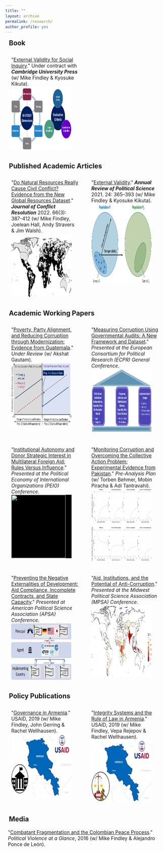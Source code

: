 ```yaml
---
title: ""
layout: archive
permalink: /research/
author_profile: yes
---
```


<style>
.thumbnail {
    background-color: black;
    height: 200px;
    display: inline-block;
    background-size: cover;
    background-position: center;
    background-repeat: no-repeat;
}
</style>

<style>
.thumbnail1 {
    background-color: black;
    height: 228px;
    display: inline-block;
    background-size: cover;
    background-position: center;
    background-repeat: no-repeat;
}
</style>

<style>
.thumbnail2 {
    background-color: black;
    height: 254px;
    display: inline-block;
    background-size: cover;
    background-position: center;
    background-repeat: no-repeat;
}
</style>

<style>
.thumbnail3 {
    background-color: black;
    height: 180px;
    display: inline-block;
    background-size: cover;
    background-position: center;
    background-repeat: no-repeat;
}
</style>

<style>
    h2, p {
       margin: 0.55em;
    }
</style>

<style>
.card {
  margin-bottom: 0.25em;
  padding: 0.75em;
}
</style>

<style>
.cards {
  max-width: 100%;
  margin: 0 auto;
  display: grid;
  grid-gap: 0.25em;
}
</style>

<style>
@media (min-width: 700px) {
  .cards { grid-template-columns: repeat(2, 1fr); }
}
</style>

<h2>Book</h2>

<div class="cards">
<div class="card">
<p style="font-size: 11.5pt; text-align: left; margin-bottom: 0.5em;">"<a href="https://mikedenly.com/research/external-validity-book">External Validity for Social Inquiry</a>." Under contract with <b><i>Cambridge University Press</i></b> (w/ Mike Findley & Kyosuke Kikuta).<br><a href="https://mikedenly.com/research/external-validity-book"><img src="/images/evbook.png" class="thumbnail" style="width: 90%"></a></p></div>
</div>

<h2>Published Academic Articles</h2>
<div class="cards">
<div class="card">
<p style="font-size: 11.5pt; text-align: left; margin-bottom: 0.5em;">"<a href="https://mikedenly.com/research/natural-resources-conflict">Do Natural Resources Really Cause Civil Conflict? Evidence from the New Global Resources Dataset</a>."<b><i> Journal of Conflict Resolution</i></b> 2022. 66(3): 387-412  (w/ Mike Findley, Joelean Hall, Andy Stravers & Jim Walsh).<a href="https://mikedenly.com/research/natural-resources-conflict"><img src="/images/world_nr.png" class="thumbnail" style="width: 90%;"></a></p></div>
<div class="card">
<p style="font-size: 11.5pt; text-align: left; margin-bottom: 0.5em;">"<a href="https://mikedenly.com/research/external-validity-arps">External Validity</a>."<b><i> Annual Review of Political Science</i></b> 2021. 24: 365–393 (w/ Mike Findley & Kyosuke Kikuta).<a href="https://mikedenly.com/research/external-validity-arps"><img src="/images/ev.png" class="thumbnail2" style="width: 90%;"></a></p></div>
</div>

<h2>Academic Working Papers</h2>

<div class="cards">
<div class="card">
<p style="font-size: 11.5pt; text-align: left; margin-bottom: 0.5em;">"<a href="https://mikedenly.com/research/poverty-alignment-corruption2">Poverty, Party Alignment, and Reducing Corruption through Modernization: Evidence from Guatemala</a>."<i> Under Review</i> (w/ Akshat Gautam). <a href="https://mikedenly.com/research/poverty-alignment-corruption2"><img src="/images/prop1and2.png" class="thumbnail" style="width: 90%;"></a></p></div>
<div class="card">
<p style="font-size: 11.5pt; text-align: left; margin-bottom: 0.5em;">"<a href="https://mikedenly.com/research/audit-measurement">Measuring Corruption Using Governmental Audits: A New Framework and Dataset</a>."<i> Presented at the European Consortium for Political Research (ECPR) General Conference</i>. <a href="https://mikedenly.com/research/audit-measurement"><img src="/images/new_pillars.png" class="thumbnail" style="width: 90%;"></a></p></div>
</div>

<div class="cards">
<div class="card">
<p style="font-size: 11.5pt; text-align: left; margin-bottom: 0.5em;">"<a href="https://mikedenly.com/research/aid-strategic">Institutional Autonomy and Donor Strategic Interest in Multilateral Foreign Aid: Rules Versus Influence</a>."<i> Presented at the Political Economy of International Organizations (PEIO) Conference</i>. <a href="https://mikedenly.com/research/aid-strategic"><img src="/images/foreign_aid.png" class="thumbnail" style="width: 90%;"></a></p></div>
<div class="card">
<p style="font-size: 11.5pt; text-align: left; margin-bottom: 0.5em;">"<a href="https://mikedenly.com/research/monitoring-corruption-collective-action-problem">Monitoring Corruption and Overcoming the Collective Action Problem: Experimental Evidence from Pakistan</a>."<i> Pre-Analysis Plan</i> (w/ Torben Behmer, Mobin Piracha & Adi Tantravahi). <a href="https://mikedenly.com/research/monitoring-corruption-collective-action-problem"><img src="/images/trace_plots.png" class="thumbnail1" style="width: 90%;"></a></p></div> 
</div>


<div class="cards">
<div class="card">
<p style="font-size: 11.5pt; text-align: left; margin-bottom: 0.5em;">"<a href="https://mikedenly.com/research/aid-compliance-externalities">Preventing the Negative Externalities of Development: Aid Compliance, Incomplete Contracts, and State Capacity</a>."<i> Presented at American Political Science Association (APSA) Conference</i>.  <a href="https://mikedenly.com/research/aid-compliance-externalities"><img src="/images/RevisedPA3.png" class="thumbnail3" style="width: 90%;"></a></p></div>
<div class="card">
<p style="font-size: 11.5pt; text-align: left; margin-bottom: 0.5em;">"<a href="https://mikedenly.com/research/aid-corruption-gaaps">Aid, Institutions, and the Potential of Anti-Corruption</a>."<i> Presented at the Midwest Political Science Association (MPSA) Conference</i>. <a href="https://mikedenly.com/research/aid-corruption-gaaps"><img src="/images/gaaps_map2.png" class="thumbnail1" style="width: 90%;"></a></p></div> 
</div>

<h2>Policy Publications</h2> 

<div class="cards">
<div class="card">
<p style="font-size: 11.5pt; text-align: left; margin-bottom: 0.5em;">"<a href="https://mikedenly.com/files/governance-armenia-usaid.pdf">Governance in Armenia</a>." USAID, 2019 (w/ Mike Findley, John Gerring & Rachel Wellhausen).<a href="https://mikedenly.com/files/governance-armenia-usaid.pdf"><img src="/images/usaid_armenia_governance.png" class="thumbnail" style="width: 90%;"></a></p></div>
<div class="card">
<p style="font-size: 11.5pt; text-align: left; margin-bottom: 0.5em;">"<a href="https://mikedenly.com/files/corruption-armenia-usaid.pdf">Integrity Systems and the Rule of Law in Armenia</a>." USAID, 2019 (w/ Mike Findley, Vepa Rejepov & Rachel Wellhausen). <a href="https://mikedenly.com/files/corruption-armenia-usaid.pdf"><img src="/images/usaid_armenia_rol.png" class="thumbnail" style="width: 90%;" ></a></p></div>
</div>

<h2>Media</h2>

<p style="float: left; font-size: 11.5pt; text-align: left; width: 100%; margin-right: 0%; margin-bottom: 0.5em;">"<a href="https://politicalviolenceataglance.org/2016/05/09/spoiler-alert-combatant-fragmentation-and-the-colombian-peace-process/">Combatant Fragmentation and the Colombian Peace Process</a>."<i> Political Violence at a Glance</i>, 2016 (w/ Mike Findley & Alejandro Ponce de León).</p>
<div style="clear:both"></div>
